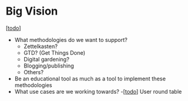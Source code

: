 # Big Vision

[[todo]]

- What methodologies do we want to support?
  - Zettelkasten?
  - GTD? (Get Things Done)
  - Digital gardening?
  - Blogging/publishing
  - Others?
- Be an educational tool as much as a tool to implement these methodologies
- What use cases are we working towards?
  -[[todo]] User round table

[//begin]: # "Autogenerated link references for markdown compatibility"
[todo]: todo "Todo"
[//end]: # "Autogenerated link references"
